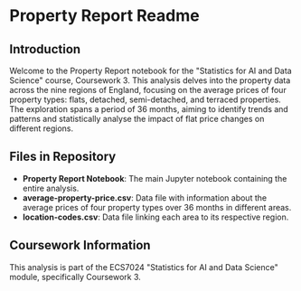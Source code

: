 # Property Report Readme

## Introduction

Welcome to the Property Report notebook for the "Statistics for AI and Data Science" course, Coursework 3.
This analysis delves into the property data across the nine regions of England,
focusing on the average prices of four property types: flats, detached, semi-detached, and terraced properties.
The exploration spans a period of 36 months, aiming to identify trends and patterns 
and statistically analyse the impact of flat price changes on different regions.

## Files in Repository

- **Property Report Notebook**: The main Jupyter notebook containing the entire analysis.
- **average-property-price.csv**: Data file with information about the average prices of four property types over 36 months in different areas.
- **location-codes.csv**: Data file linking each area to its respective region.
  
## Coursework Information

This analysis is part of the ECS7024 "Statistics for AI and Data Science" module, specifically Coursework 3.
